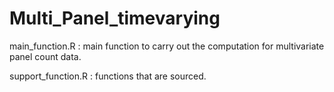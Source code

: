 # Multi_Panel_timevarying
main_function.R : main function to carry out the computation for multivariate panel count data.

support_function.R : functions that are sourced.
